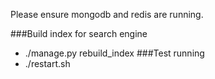 
Please ensure mongodb and redis are running.

###Build index for search engine
* ./manage.py rebuild_index
###Test running
* ./restart.sh
